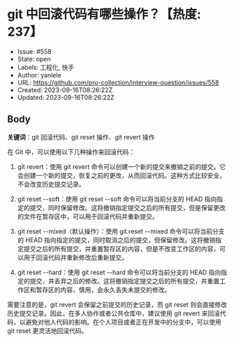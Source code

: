 # git 中回滚代码有哪些操作？【热度: 237】

- Issue: #558
- State: open
- Labels: 工程化, 快手
- Author: yanlele
- URL: https://github.com/pro-collection/interview-question/issues/558
- Created: 2023-09-16T08:26:22Z
- Updated: 2023-09-16T08:26:22Z

## Body

**关键词**：git 回滚代码、git reset 操作、git revert 操作

在 Git 中，可以使用以下几种操作来回滚代码：

1. git revert：使用 git revert 命令可以创建一个新的提交来撤销之前的提交。它会创建一个新的提交，恢复之前的更改，从而回滚代码。这种方式比较安全，不会改变历史提交记录。

2. git reset --soft：使用 git reset --soft 命令可以将当前分支的 HEAD 指向指定的提交，同时保留修改。这将撤销指定提交之后的所有提交，但是保留更改的文件在暂存区中，可以用于回滚代码并重新提交。

3. git reset --mixed（默认操作）：使用 git reset --mixed 命令可以将当前分支的 HEAD 指向指定的提交，同时取消之后的提交，但保留修改。这将撤销指定提交之后的所有提交，并重置暂存区的内容，但是不改变工作区的内容，可以用于回滚代码并重新修改后重新提交。

4. git reset --hard：使用 git reset --hard 命令可以将当前分支的 HEAD 指向指定的提交，并丢弃之后的修改。这将撤销指定提交之后的所有提交，并重置工作区和暂存区的内容，慎用，会永久丢失未提交的修改。

需要注意的是，git revert 会保留之前提交的历史记录，而 git reset 则会直接修改历史提交记录。因此，在多人协作或者公共仓库中，建议使用 git revert 来回滚代码，以避免对他人代码的影响。在个人项目或者正在开发中的分支中，可以使用 git reset 更灵活地回滚代码。

